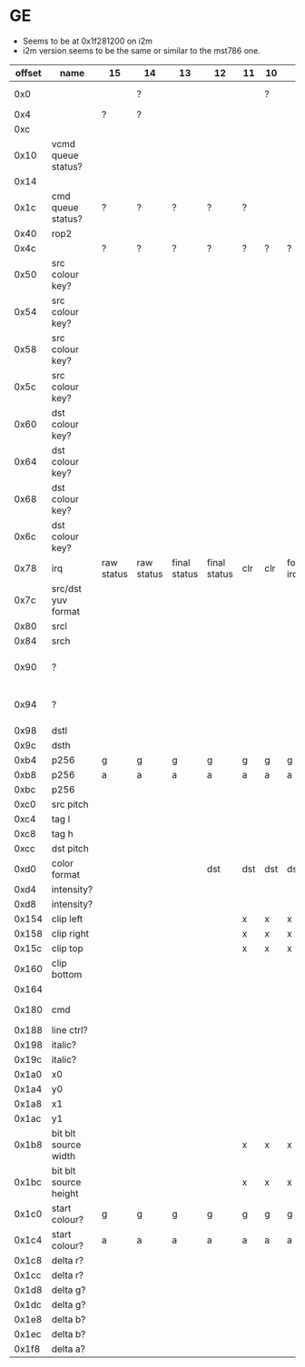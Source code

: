 # GE

- Seems to be at 0x1f281200 on i2m
- i2m version seems to be the same or similar to the mst786 one.

| offset | name                  | 15         | 14         | 13           | 12           | 11  | 10  | 9         | 8         | 7     | 6       | 5     | 4     | 3     | 2            | 1     | 0        | notes                          |
|--------|-----------------------|------------|------------|--------------|--------------|-----|-----|-----------|-----------|-------|---------|-------|-------|-------|--------------|-------|----------|--------------------------------|
| 0x0    |                       |            | ?          |              |              |     | ?   |           |           |       |         |       |       |       | alpha blend? |       | enable   |                                |
| 0x4    |                       | ?          | ?          |              |              |     |     |           |           |       |         |       |       |       |              | ?     | ?        |                                |
| 0xc    |                       |            |            |              |              |     |     |           |           |       |         |       |       | ?     | ?            |       | ?        |                                |
| 0x10   | vcmd queue status?    |            |            |              |              |     |     |           |           |       |         |       |       |       |              |       |          |                                |
| 0x14   |                       |            |            |              |              |     |     |           |           | ?     |         | ?     | ?     |       | ?            | ?     |          |                                |
| 0x1c   | cmd queue status?     | ?          | ?          | ?            | ?            | ?   |     |           |           | ?     | ?       | ?     | ?     | ?     |              |       | GE busy? |                                |
| 0x40   | rop2                  |            |            |              |              |     |     |           |           |       |         |       |       |       |              |       |          |                                |
| 0x4c   |                       | ?          | ?          | ?            | ?            | ?   | ?   | ?         | ?         | ?     | ?       | ?     | ?     | ?     | ?            | ?     | ?        |                                |
| 0x50   | src colour key?       |            |            |              |              |     |     |           |           |       |         |       |       |       |              |       |          |                                |
| 0x54   | src colour key?       |            |            |              |              |     |     |           |           |       |         |       |       |       |              |       |          |                                |
| 0x58   | src colour key?       |            |            |              |              |     |     |           |           |       |         |       |       |       |              |       |          |                                |
| 0x5c   | src colour key?       |            |            |              |              |     |     |           |           |       |         |       |       |       |              |       |          |                                |
| 0x60   | dst colour key?       |            |            |              |              |     |     |           |           |       |         |       |       |       |              |       |          |                                |
| 0x64   | dst colour key?       |            |            |              |              |     |     |           |           |       |         |       |       |       |              |       |          |                                |
| 0x68   | dst colour key?       |            |            |              |              |     |     |           |           |       |         |       |       |       |              |       |          |                                |
| 0x6c   | dst colour key?       |            |            |              |              |     |     |           |           |       |         |       |       |       |              |       |          |                                |
| 0x78   | irq                   | raw status | raw status | final status | final status | clr | clr | force irq | force irq | mask  | mask    |       |       |       |              |       |          |                                |
| 0x7c   | src/dst yuv format    |            |            |              |              |     |     |           |           |       |         |       |       |       |              |       |          |                                |
| 0x80   | srcl                  |            |            |              |              |     |     |           |           |       |         |       |       |       |              |       |          |                                |
| 0x84   | srch                  |            |            |              |              |     |     |           |           |       |         |       |       |       |              |       |          |                                |
| 0x90   | ?                     |            |            |              |              |     |     |           |           |       |         |       |       |       |              |       |          | written when waiting for a tag |
| 0x94   | ?                     |            |            |              |              |     |     |           |           |       |         |       |       |       |              |       |          | written when waiting for a tag |
| 0x98   | dstl                  |            |            |              |              |     |     |           |           |       |         |       |       |       |              |       |          |                                |
| 0x9c   | dsth                  |            |            |              |              |     |     |           |           |       |         |       |       |       |              |       |          |                                |
| 0xb4   | p256                  | g          | g          | g            | g            | g   | g   | g         | g         | b     | b       | b     | b     | b     | b            | b     | b        |                                |
| 0xb8   | p256                  | a          | a          | a            | a            | a   | a   | a         | a         | r     | r       | r     | r     | r     | r            | r     | r        |                                |
| 0xbc   | p256                  |            |            |              |              |     |     |           | rw        | index | index   | index | index | index | index        | index | index    |                                |
| 0xc0   | src pitch             |            |            |              |              |     |     |           |           |       |         |       |       |       |              |       |          |                                |
| 0xc4   | tag l                 |            |            |              |              |     |     |           |           |       |         |       |       |       |              |       |          |                                |
| 0xc8   | tag h                 |            |            |              |              |     |     |           |           |       |         |       |       |       |              |       |          |                                |
| 0xcc   | dst pitch             |            |            |              |              |     |     |           |           |       |         |       |       |       |              |       |          |                                |
| 0xd0   | color format          |            |            |              | dst          | dst | dst | dst       | dst       |       |         |       |       | src   | src          | src   | src      |                                |
| 0xd4   | intensity?            |            |            |              |              |     |     |           |           |       |         |       |       |       |              |       |          |                                |
| 0xd8   | intensity?            |            |            |              |              |     |     |           |           |       |         |       |       |       |              |       |          |                                |
| 0x154  | clip left             |            |            |              |              | x   | x   | x         | x         | x     | x       | x     | x     | x     | x            | x     | x        |                                |
| 0x158  | clip right            |            |            |              |              | x   | x   | x         | x         | x     | x       | x     | x     | x     | x            | x     | x        |                                |
| 0x15c  | clip top              |            |            |              |              | x   | x   | x         | x         | x     | x       | x     | x     | x     | x            | x     | x        |                                |
| 0x160  | clip bottom           |            |            |              |              |     |     |           |           |       |         |       |       |       |              |       |          |                                |
| 0x164  |                       |            |            |              |              |     |     |           |           |       |         |       |       |       |              | rot   | rot      | GE_SetRotate                   |
| 0x180  | cmd                   |            |            |              |              |     |     |           |           |       | bit blt |       |       |       |              |       |          |                                |
| 0x188  | line ctrl?            |            |            |              |              |     |     |           |           |       |         |       |       |       |              |       |          |                                |
| 0x198  | italic?               |            |            |              |              |     |     |           |           |       |         |       |       |       |              |       |          |                                |
| 0x19c  | italic?               |            |            |              |              |     |     |           |           |       |         |       |       |       |              |       |          |                                |
| 0x1a0  | x0                    |            |            |              |              |     |     |           |           |       |         |       |       |       |              |       |          |                                |
| 0x1a4  | y0                    |            |            |              |              |     |     |           |           |       |         |       |       |       |              |       |          |                                |
| 0x1a8  | x1                    |            |            |              |              |     |     |           |           |       |         |       |       |       |              |       |          |                                |
| 0x1ac  | y1                    |            |            |              |              |     |     |           |           |       |         |       |       |       |              |       |          |                                |
| 0x1b8  | bit blt source width  |            |            |              |              | x   | x   | x         | x         | x     | x       | x     | x     | x     | x            | x     | x        |                                |
| 0x1bc  | bit blt source height |            |            |              |              | x   | x   | x         | x         | x     | x       | x     | x     | x     | x            | x     | x        |                                |
| 0x1c0  | start colour?         | g          | g          | g            | g            | g   | g   | g         | g         | b     | b       | b     | b     | b     | b            | b     | b        |                                |
| 0x1c4  | start colour?         | a          | a          | a            | a            | a   | a   | a         | a         | r     | r       | r     | r     | r     | r            | r     | r        |                                |
| 0x1c8  | delta r?              |            |            |              |              |     |     |           |           |       |         |       |       |       |              |       |          |                                |
| 0x1cc  | delta r?              |            |            |              |              |     |     |           |           |       |         |       |       |       |              |       |          |                                |
| 0x1d8  | delta g?              |            |            |              |              |     |     |           |           |       |         |       |       |       |              |       |          |                                |
| 0x1dc  | delta g?              |            |            |              |              |     |     |           |           |       |         |       |       |       |              |       |          |                                |
| 0x1e8  | delta b?              |            |            |              |              |     |     |           |           |       |         |       |       |       |              |       |          |                                |
| 0x1ec  | delta b?              |            |            |              |              |     |     |           |           |       |         |       |       |       |              |       |          |                                |
| 0x1f8  | delta a?              |            |            |              |              |     |     |           |           |       |         |       |       |       |              |       |          |                                |
